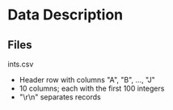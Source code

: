 Data Description
=================

Files
-------
ints.csv
 * Header row with columns "A", "B", ..., "J"
 * 10 columns; each with the first 100 integers
 * "\r\n" separates records
